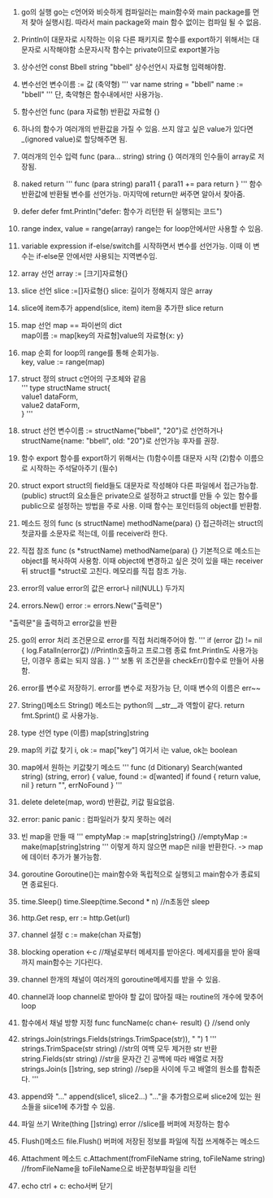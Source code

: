 1. go의 실행 
go는 c언어와 비슷하게 컴파일러는 main함수와 main package를 먼저 찾아 실행시킴.
따라서 main package와 main 함수 없이는 컴파일 될 수 없음.

2.  Println이 대문자로 시작하는 이유
다른 패키지로 함수를 export하기 위해서는 대문자로 시작해야함
소문자시작 함수는 private이므로 export불가능

3. 상수선언 
	const Bbell string "bbell"
상수선언시 자료형 입력해야함.

4. 변수선언
변수이름 := 값 (축약형)
'''
var name string = "bbell"
name := "bbell"
'''
단, 축약형은 함수내에서만 사용가능.

5. 함수선언
	func (para 자료형) 반환값 자료형 {}

6.  하나의 함수가 여러개의 반환값을 가질 수 있음.
쓰지 않고 싶은 value가 있다면 _(ignored value)로 할당해주면 됨.

7. 여러개의 인수 입력
	func (para... string) string {}
여러개의 인수들이 array로 저장됨.

8. naked return 
'''
func (para string) para11 {
	para11 += para
	return
} 
'''
함수 반환값에 반환될 변수를 선언가능.
마지막에 return만 써주면 알아서 찾아줌.

9. defer
	defer fmt.Println("defer: 함수가 리턴한 뒤 실행되는 코드")

10.  range
	index, value = range(array)
range는 for loop안에서만 사용할 수 있음.

11.  variable expression
if-else/switch를 시작하면서 변수를 선언가능.
이때 이 변수는 if-else문 안에서만 사용되는 지역변수임.

12. array 선언
	array := [크기]자료형{} 

13. slice 선언 
	slice :=[]자료형{}
slice: 길이가 정해지지 않은 array

14.  slice에 item추가 
	append(slice, item) 
item을 추가한 slice return

15. map 선언
map == 파이썬의 dict   
	map이름 := map[key의 자료형]value의 자료형{x: y}   

16. map 순회
for loop의 range를 통해 순회가능.   
	key, value := range(map)   

17. struct 정의
struct c언어의 구조체와 같음   
'''
type structName struct{   
	value1 dataForm,   
	value2 dataForm,   
}
'''  

18. struct 선언
변수이름 := structName{"bbell", "20"}로 선언하거나 structName{name: "bbell", old: "20"}로 선언가능
후자를 권장.

19. 함수 export
함수를 export하기 위해서는 
(1)함수이름 대문자 시작
(2)함수 이름으로 시작하는 주석달아주기 (필수)

20. struct export
struct의 field들도 대문자로 작성해야 다른 파일에서 접근가능함.(public)
struct의 요소들은 private으로 설정하고 struct를 만들 수 있는 함수를 public으로 설정하는 방법을
주로 사용. 이때 함수는 포인터등의 object를 반환함.

21. 메소드 정의
	func (s structName) methodName(para) {}
접근하려는 struct의 첫글자를 소문자로 적는데, 이를 receiver라 한다.

22. 직접 참조
	func (s *structName) methodName(para) {}
기본적으로 메소드는 object를 복사하여 사용함.
이때 object에 변경하고 싶은 것이 있을 때는 receiver 뒤 struct를 *struct로 고친다.
메모리를 직접 참조 가능.

23. error의 value
error의 값은 error나 nil(NULL) 두가지

24. errors.New()
	error := errors.New("출력문") 

"출력문"을 출력하고 error값을 반환

25. go의 error 처리 
조건문으로 error를 직접 처리해주어야 함.
'''
if (error 값) != nil {
log.Fatalln(error값) //Println호출하고 프로그램 종료 fmt.Println도 사용가능 단, 이경우 종료는 되지 않음.
}
'''
보통 위 조건문을 checkErr()함수로 만들어 사용함.

26. error를 변수로 저장하기.
error를 변수로 저장가능 단, 이때 변수의 이름은 err~~

27. String()메소드
String() 메소드는 python의 __str__과 역할이 같다.
	return fmt.Sprint()
로 사용가능.

28. type 선언
	type (이름) map[string]string

29. map의 키값 찾기
	i, ok := map["key"]
여기서 i는 value, ok는 boolean

30. map에서 원하는 키값찾기 메소드
'''
func (d Ditionary) Search(wanted string) (string, error) {
	value, found := d[wanted]
	if found {
		return value, nil
	}
	return "", errNoFound
}
'''

31. delete
delete(map, word)
반환값, 키값 필요없음.

32. error: panic
panic : 컴파일러가 찾지 못하는 에러

33. 빈 map을 만들 때
'''
emptyMap := map[string]string{}
//emptyMap := make(map[string]string
'''
이렇게 하지 않으면 map은 nil을 반환한다. -> map에 데이터 추가가 불가능함.

34. goroutine 
Goroutine()는 main함수와 독립적으로 실행되고 main함수가 종료되면 종료된다.

35. time.Sleep()
	time.Sleep(time.Second * n) //n초동안 sleep

36. http.Get 
	resp, err := http.Get(url)

37. channel 설정
c := make(chan 자료형)

38. blocking operation
	<-c //채널로부터 메세지를 받아온다.
메세지를을 받아 올때까지 main함수는 기다린다.

39. channel
한개의 채널이 여러개의 goroutine메세지를 받을 수 있음.

40. channel과 loop
channel로 받아야 할 값이 많아질 때는 routine의 개수에 맞추어 loop

41. 함수에서 채널 방향 지정
	func funcName(c chan<- result) {} //send only
  
  42. strings.Join(strings.Fields(strings.TrimSpace(str)), " ") 1
'''
	strings.TrimSpace(str string) //str의 여백 모두 제거한 str 반환
	string.Fields(str string) //str을 문자간 긴 공백에 따라 배열로 저장
	strings.Join(s []string, sep string) //sep을 사이에 두고 배열의 원소를 합춰준다.
'''

43. append와 "..."
	append(slice1, slice2...)
"..."을 추가함으로써 slice2에 있는 원소들을 siice1에 추가할 수 있음.

44. 파일 쓰기
	Write(thing []string) error //slice를 버퍼에 저장하는 함수

45. Flush()메소드
	file.Flush()
버퍼에 저장된 정보를 파일에 직접 쓰게해주는 메소드

46. Attachment 메소드
	c.Attachment(fromFileName string, toFileName string) //fromFileName을 toFileName으로 바꾼첨부파일을 리턴

47. echo 
ctrl + c: echo서버 닫기
